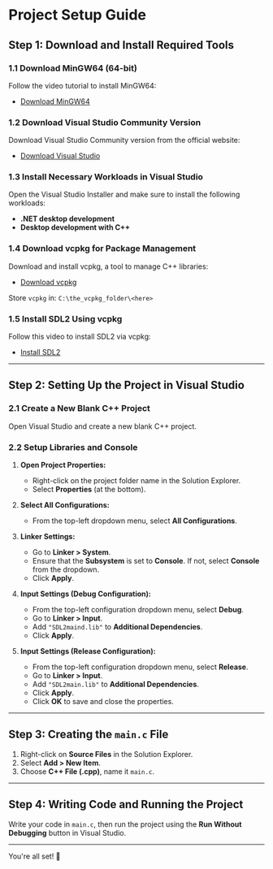 # Project Setup Guide

## Step 1: Download and Install Required Tools

### 1.1 Download MinGW64 (64-bit)
Follow the video tutorial to install MinGW64:
- [Download MinGW64](https://youtu.be/qH-9UAsI9h8?si=exETwfP0_ZF_HKZa)

### 1.2 Download Visual Studio Community Version
Download Visual Studio Community version from the official website:
- [Download Visual Studio](https://visualstudio.microsoft.com/downloads/)

### 1.3 Install Necessary Workloads in Visual Studio
Open the Visual Studio Installer and make sure to install the following workloads:
- **.NET desktop development**
- **Desktop development with C++**

### 1.4 Download vcpkg for Package Management
Download and install vcpkg, a tool to manage C++ libraries:
- [Download vcpkg](https://github.com/microsoft/vcpkg)

Store `vcpkg` in: `C:\the_vcpkg_folder\<here>`

### 1.5 Install SDL2 Using vcpkg
Follow this video to install SDL2 via vcpkg:
- [Install SDL2](https://youtu.be/MTIUfkkbxSE?si=NFkwy1zaZH3t8s0k)

---

## Step 2: Setting Up the Project in Visual Studio

### 2.1 Create a New Blank C++ Project
Open Visual Studio and create a new blank C++ project.

### 2.2 Setup Libraries and Console

1. **Open Project Properties:**
   - Right-click on the project folder name in the Solution Explorer.
   - Select **Properties** (at the bottom).

2. **Select All Configurations:**
   - From the top-left dropdown menu, select **All Configurations**.

3. **Linker Settings:**
   - Go to **Linker > System**.
   - Ensure that the **Subsystem** is set to **Console**. If not, select **Console** from the dropdown.
   - Click **Apply**.

4. **Input Settings (Debug Configuration):**
   - From the top-left configuration dropdown menu, select **Debug**.
   - Go to **Linker > Input**.
   - Add `"SDL2maind.lib"` to **Additional Dependencies**.
   - Click **Apply**.

5. **Input Settings (Release Configuration):**
   - From the top-left configuration dropdown menu, select **Release**.
   - Go to **Linker > Input**.
   - Add `"SDL2main.lib"` to **Additional Dependencies**.
   - Click **Apply**.
   - Click **OK** to save and close the properties.

---

## Step 3: Creating the `main.c` File

1. Right-click on **Source Files** in the Solution Explorer.
2. Select **Add > New Item**.
3. Choose **C++ File (.cpp)**, name it `main.c`.

---

## Step 4: Writing Code and Running the Project

Write your code in `main.c`, then run the project using the **Run Without Debugging** button in Visual Studio.

---

You're all set! 🎉
